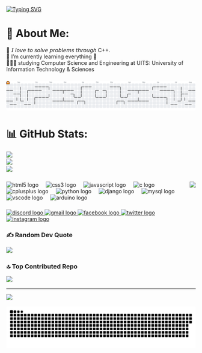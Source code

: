 [![Typing SVG](https://readme-typing-svg.demolab.com?font=VT323&weight=600&size=30&duration=4998&pause=1000&color=4FECF7&width=435&lines=Assalamu+Alaikum+%F0%9F%91%8B;%F0%9F%92%AB+I'm+Farhan+Nadim)](https://git.io/typing-svg)

# 💫 About Me:
🤔 𝘐 𝘭𝘰𝘷𝘦 𝘵𝘰 𝘴𝘰𝘭𝘷𝘦 𝘱𝘳𝘰𝘣𝘭𝘦𝘮𝘴 𝘵𝘩𝘳𝘰𝘶𝘨𝘩 C++.<br>🌱 I’m currently learning everything 🤣<br>👨🏼‍🎓 studying Computer Science and Engineering at UITS: University of Information Technology & Sciences

###

<picture>
  <source media="(prefers-color-scheme: dark)" srcset="https://raw.githubusercontent.com/Farhan0140/Farhan0140/output/pacman-contribution-graph-dark.svg">
  <source media="(prefers-color-scheme: light)" srcset="https://raw.githubusercontent.com/Farhan0140/Farhan0140/output/pacman-contribution-graph.svg">
  <img alt="pacman contribution graph" src="https://raw.githubusercontent.com/Farhan0140/Farhan0140/output/pacman-contribution-graph.svg">
</picture>

###

###

# 📊 GitHub Stats:
![](https://github-readme-stats.vercel.app/api?username=Farhan0140&theme=aura&hide_border=true&include_all_commits=true&count_private=false)<br/>
![](https://nirzak-streak-stats.vercel.app/?user=Farhan0140&theme=aura&hide_border=true)<br/>
![](https://github-readme-stats.vercel.app/api/top-langs/?username=Farhan0140&theme=aura&hide_border=true&include_all_commits=true&count_private=false&layout=compact)

###

<img align="right" height="150" src="https://media0.giphy.com/media/v1.Y2lkPTc5MGI3NjExN2I5Z3pqeXQ0eTEzd2NlamFxNmN5bWRya2Y5bWcycjhjOHJsZ2k5MyZlcD12MV9pbnRlcm5hbF9naWZfYnlfaWQmY3Q9Zw/QDjpIL6oNCVZ4qzGs7/giphy.gif"  />

###

<div align="left">
  <img src="https://cdn.jsdelivr.net/gh/devicons/devicon/icons/html5/html5-original.svg" height="30" alt="html5 logo"  />
  <img width="12" />
  <img src="https://cdn.jsdelivr.net/gh/devicons/devicon/icons/css3/css3-original.svg" height="30" alt="css3 logo"  />
  <img width="12" />
  <img src="https://cdn.jsdelivr.net/gh/devicons/devicon/icons/javascript/javascript-original.svg" height="30" alt="javascript logo"  />
  <img width="12" />
  <img src="https://cdn.jsdelivr.net/gh/devicons/devicon/icons/c/c-original.svg" height="30" alt="c logo"  />
  <img width="12" />
  <img src="https://cdn.jsdelivr.net/gh/devicons/devicon/icons/cplusplus/cplusplus-original.svg" height="30" alt="cplusplus logo"  />
  <img width="12" />
  <img src="https://cdn.jsdelivr.net/gh/devicons/devicon/icons/python/python-original.svg" height="30" alt="python logo"  />
  <img width="12" />
  <img src="https://cdn.jsdelivr.net/gh/devicons/devicon/icons/django/django-plain.svg" height="30" alt="django logo"  />
  <img width="12" />
  <img src="https://cdn.jsdelivr.net/gh/devicons/devicon/icons/mysql/mysql-original.svg" height="30" alt="mysql logo"  />
  <img width="12" />
  <img src="https://cdn.jsdelivr.net/gh/devicons/devicon/icons/vscode/vscode-original.svg" height="30" alt="vscode logo"  />
  <img width="12" />
  <img src="https://cdn.jsdelivr.net/gh/devicons/devicon/icons/arduino/arduino-original.svg" height="30" alt="arduino logo"  />
</div>

###

<div align="left">
  <a href="farhan_nadim" target="_blank">
    <img src="https://img.shields.io/static/v1?message=Discord&logo=discord&label=&color=7289DA&logoColor=white&labelColor=&style=for-the-badge" height="35" alt="discord logo"  />
  </a>
  <a href="farhannadim0000@gmail.com" target="_blank">
    <img src="https://img.shields.io/static/v1?message=Gmail&logo=gmail&label=&color=D14836&logoColor=white&labelColor=&style=for-the-badge" height="35" alt="gmail logo"  />
  </a>
  <a href="https://www.facebook.com/nadim.sourav.3" target="_blank">
    <img src="https://img.shields.io/static/v1?message=Facebook&logo=facebook&label=&color=1877F2&logoColor=white&labelColor=&style=for-the-badge" height="35" alt="facebook logo"  />
  </a>
  <a href="https://x.com/FarhanNadim1686" target="_blank">
    <img src="https://img.shields.io/static/v1?message=Twitter&logo=twitter&label=&color=1DA1F2&logoColor=white&labelColor=&style=for-the-badge" height="35" alt="twitter logo"  />
  </a>
  <a href="https://www.instagram.com/farhan_nadim_2/" target="_blank">
    <img src="https://img.shields.io/static/v1?message=Instagram&logo=instagram&label=&color=E4405F&logoColor=white&labelColor=&style=for-the-badge" height="35" alt="instagram logo"  />
  </a>
</div>

### ✍️ Random Dev Quote
![](https://quotes-github-readme.vercel.app/api?type=horizontal&theme=radical)

### 🔝 Top Contributed Repo
![](https://github-contributor-stats.vercel.app/api?username=Farhan0140&limit=5&theme=one_dark_pro&combine_all_yearly_contributions=true)

---
[![](https://visitcount.itsvg.in/api?id=Farhan0140&icon=0&color=0)](https://visitcount.itsvg.in)



<picture>
  <source media="(prefers-color-scheme: dark)" srcset="https://raw.githubusercontent.com/Farhan0140/Farhan0140/output/github-snake-dark.svg" />
  <source media="(prefers-color-scheme: light)" srcset="https://raw.githubusercontent.com/Farhan0140/Farhan0140/output/github-snake.svg" />
  <img alt="github-snake" src="https://raw.githubusercontent.com/Farhan0140/Farhan0140/output/github-snake.svg" />
</picture>
